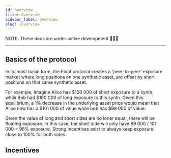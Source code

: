 ```yaml
---
id: overview
title: Overview
sidebar_label: Overview
slug: /overview
---
```


NOTE: These docs are under active development 👷‍♀️👷

---

## Basics of the protocol

In its most basic form, the Float protocol creates a 'peer-to-peer' exposure market where long positions on one synthetic asset, are offset by short positions on that same synthetic asset.

For example, Imagine Alice has $100 000 of short exposure to a synth, while Bob had $100 000 of long exposure to this synth. Given this equilibrium, a 1% decrease in the underlying asset price would mean that Alice now has a $101 000 of value while bob has $99 000 of value.

Given the value of long and short sides are no loner equal, there will be floating exposure. In this case, the short side will only have 99 000 / 101 000 = 98% exposure. Strong incentives exist to always keep exposure close to 100% for both sides.

## Incentives
